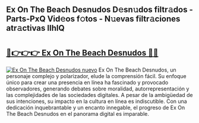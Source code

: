 ## Ex On The Beach Desnudos D𝚎sn𝚞dos filtr𝚊dos - Parts-PxQ Vid𝚎os f𝚘tos - N𝚞evas filtr𝚊ciones atr𝚊ctivas lIhlQ

# <h2><a href="http://mbcep5.tromn.icu/?c=Ex+On+The+Beach+Desnudos">🔗👉👉👉 Ex On The Beach Desnudos 🔗🔗</a></h2>

[![Ex On The Beach Desnudos nuevo](https://i.imgur.com/pEAQMta.gif)](http://mbcep5.tromn.icu/?c=Ex+On+The+Beach+Desnudos)
Ex On The Beach Desnudos, un personaje complejo y polarizador, elude la comprensión fácil. Su enfoque único para crear una presencia en línea ha fascinado y provocado observadores, generando debates sobre moralidad, autorrepresentación y las complejidades de las sociedades digitales. A pesar de la ambigüedad de sus intenciones, su impacto en la cultura en línea es indiscutible. Con una dedicación inquebrantable y un encanto innegable, el progreso de Ex On The Beach Desnudos en el panorama digital es imparable.
